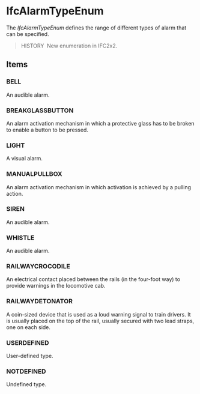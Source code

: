 # IfcAlarmTypeEnum

The _IfcAlarmTypeEnum_ defines the range of different types of alarm that can be specified.

> HISTORY&nbsp; New enumeration in IFC2x2.

## Items

### BELL
An audible alarm.

### BREAKGLASSBUTTON
An alarm activation mechanism in which a protective glass has to be broken to enable a button to be pressed.

### LIGHT
A visual alarm.

### MANUALPULLBOX
An alarm activation mechanism in which activation is achieved by a pulling action.

### SIREN
An audible alarm.

### WHISTLE
An audible alarm.

### RAILWAYCROCODILE
An electrical contact placed between the rails (in the four-foot way) to provide warnings in the locomotive cab.

### RAILWAYDETONATOR
A coin-sized device that is used as a loud warning signal to train drivers. It is usually placed on the top of the rail, usually secured with two lead straps, one on each side.

### USERDEFINED
User-defined type.

### NOTDEFINED
Undefined type.
